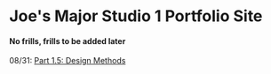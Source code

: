 # Joe's Major Studio 1 Portfolio Site #
#### No frills, frills to be added later ####

08/31: [Part 1.5: Design Methods](https://sycrus.github.io/major-studio-1/0831.html)